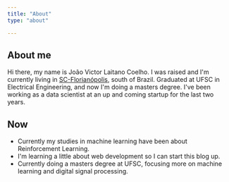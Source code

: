 ```yaml
---
title: "About"
type: "about"

---
```


## About me
Hi there, my name is João Victor Laitano Coelho.
I was raised and I'm currently living in [SC-Florianópolis](https://en.wikipedia.org/wiki/Florian%C3%B3polis), south of Brazil.
Graduated at UFSC in Electrical Engineering, and now I'm doing a masters degree.
I've been working as a data scientist at an up and coming startup for the last two years.

## Now
- Currently my studies in machine learning have been about Reinforcement Learning.
- I'm learning a little about web development so I can start this blog up.
- Currently doing a masters degree at UFSC, focusing more on machine learning and digital signal processing.
